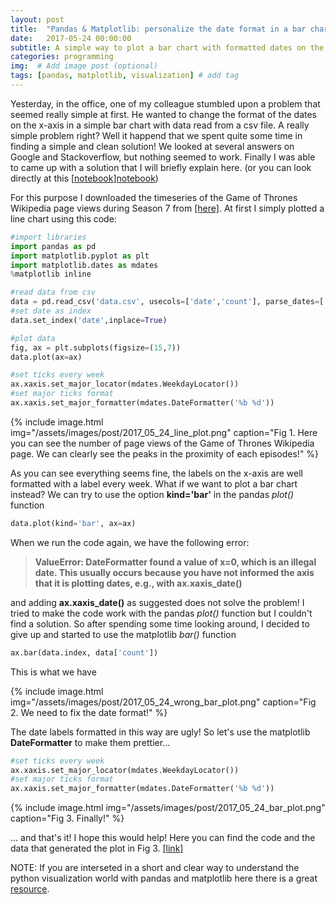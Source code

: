```yaml
---
layout: post
title:  "Pandas & Matplotlib: personalize the date format in a bar chart"
date:   2017-05-24 00:00:00
subtitle: A simple way to plot a bar chart with formatted dates on the x-axis with Pandas and Matplotlib
categories: programming
img:  # Add image post (optional)
tags: [pandas, matplotlib, visualization] # add tag
---
```


Yesterday, in the office, one of my colleague stumbled upon a problem that seemed really simple at first. He wanted to change the format of the dates on the x-axis in a simple bar chart with data read from a csv file. A really simple problem right? Well it happend that we spent quite some time in finding a simple and clean solution! We looked at several answers on Google and Stackoverflow, but nothing seemed to work. Finally I was able to came up with a solution that I will briefly explain here. (or you can look directly at this [[notebook]][notebook])

For this purpose I downloaded the timeseries of the Game of Thrones Wikipedia page views during Season 7 from [[here]][wiki_tool].
At first I simply plotted a line chart using this code:



```python
#import libraries
import pandas as pd
import matplotlib.pyplot as plt
import matplotlib.dates as mdates
%matplotlib inline

#read data from csv
data = pd.read_csv('data.csv', usecols=['date','count'], parse_dates=['date'])
#set date as index
data.set_index('date',inplace=True)

#plot data
fig, ax = plt.subplots(figsize=(15,7))
data.plot(ax=ax)

#set ticks every week
ax.xaxis.set_major_locator(mdates.WeekdayLocator())
#set major ticks format
ax.xaxis.set_major_formatter(mdates.DateFormatter('%b %d'))
```


{% include image.html
   img="/assets/images/post/2017_05_24_line_plot.png"
   caption="Fig 1. Here you can see the number of page views of the Game of Thrones Wikipedia page. We can clearly see the peaks in the proximity of each episodes!"
%}

As you can see everything seems fine, the labels on the x-axis are well formatted with a label every week. What if we want to plot a bar chart instead? We can try to use the option **kind='bar'** in the pandas *plot()* function

```python
data.plot(kind='bar', ax=ax)
```

When we run the code again, we have the following error:

>**ValueError: DateFormatter found a value of x=0, which is an illegal date.  This usually occurs because you have not informed the axis that it is plotting dates, e.g., with ax.xaxis_date()**

and adding **ax.xaxis_date()** as suggested does not solve the problem! I tried to make the code work with the pandas *plot()* function but I couldn't find a solution. So after spending some time looking around, I decided to give up and started to use the matplotlib *bar()* function

```python
ax.bar(data.index, data['count'])
```
This is what we have

{% include image.html
   img="/assets/images/post/2017_05_24_wrong_bar_plot.png"
   caption="Fig 2. We need to fix the date format!"
%}


The date labels formatted in this way are ugly! So let's use the matplotlib **DateFormatter** to make them prettier...

```python
#set ticks every week
ax.xaxis.set_major_locator(mdates.WeekdayLocator())
#set major ticks format
ax.xaxis.set_major_formatter(mdates.DateFormatter('%b %d'))
```

{% include image.html
   img="/assets/images/post/2017_05_24_bar_plot.png"
   caption="Fig 3. Finally!"
%}

... and that's it! I hope this would help! Here you can find the code and the data that generated the plot in Fig 3. [[link]][notebook]

NOTE: If you are interseted in a short and clear way to understand the python visualization world with pandas and matplotlib here there is a great [resource][matplotlib].


[notebook]: https://github.com/scentellegher/code_snippets/blob/master/bar_chart_formatted_dates/Bar_chart_with_formatted_dates.ipynb
[wiki_tool]: https://tools.wmflabs.org/pageviews/?project=en.wikipedia.org&platform=all-access&agent=user&range=latest-20&pages=Cat|Dog
[matplotlib]: http://pbpython.com/effective-matplotlib.html